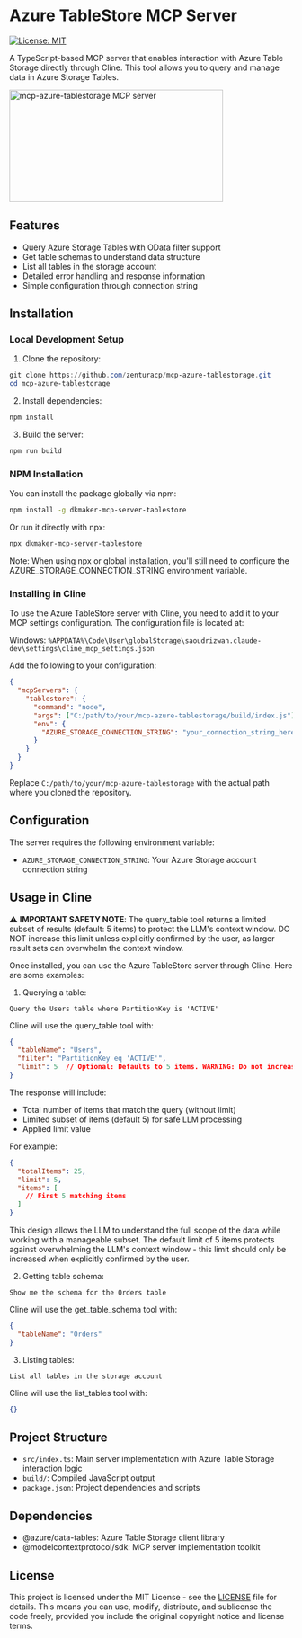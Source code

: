 # Azure TableStore MCP Server
[![License: MIT](https://img.shields.io/badge/License-MIT-yellow.svg)](https://opensource.org/licenses/MIT)

A TypeScript-based MCP server that enables interaction with Azure Table Storage directly through Cline. This tool allows you to query and manage data in Azure Storage Tables.

<a href="https://glama.ai/mcp/servers/8kah8zukke"><img width="380" height="200" src="https://glama.ai/mcp/servers/8kah8zukke/badge?refresh=1" alt="mcp-azure-tablestorage MCP server" /></a>

## Features

- Query Azure Storage Tables with OData filter support
- Get table schemas to understand data structure
- List all tables in the storage account
- Detailed error handling and response information
- Simple configuration through connection string

## Installation

### Local Development Setup

1. Clone the repository:
```powershell
git clone https://github.com/zenturacp/mcp-azure-tablestorage.git
cd mcp-azure-tablestorage
```

2. Install dependencies:
```powershell
npm install
```

3. Build the server:
```powershell
npm run build
```

### NPM Installation

You can install the package globally via npm:

```bash
npm install -g dkmaker-mcp-server-tablestore
```

Or run it directly with npx:

```bash
npx dkmaker-mcp-server-tablestore
```

Note: When using npx or global installation, you'll still need to configure the AZURE_STORAGE_CONNECTION_STRING environment variable.

### Installing in Cline

To use the Azure TableStore server with Cline, you need to add it to your MCP settings configuration. The configuration file is located at:

Windows: `%APPDATA%\Code\User\globalStorage\saoudrizwan.claude-dev\settings\cline_mcp_settings.json`

Add the following to your configuration:

```json
{
  "mcpServers": {
    "tablestore": {
      "command": "node",
      "args": ["C:/path/to/your/mcp-azure-tablestorage/build/index.js"],
      "env": {
        "AZURE_STORAGE_CONNECTION_STRING": "your_connection_string_here"  // Required: Your Azure Storage connection string
      }
    }
  }
}
```

Replace `C:/path/to/your/mcp-azure-tablestorage` with the actual path where you cloned the repository.

## Configuration

The server requires the following environment variable:

- `AZURE_STORAGE_CONNECTION_STRING`: Your Azure Storage account connection string

## Usage in Cline

⚠️ **IMPORTANT SAFETY NOTE**: The query_table tool returns a limited subset of results (default: 5 items) to protect the LLM's context window. DO NOT increase this limit unless explicitly confirmed by the user, as larger result sets can overwhelm the context window.

Once installed, you can use the Azure TableStore server through Cline. Here are some examples:

1. Querying a table:
```
Query the Users table where PartitionKey is 'ACTIVE'
```

Cline will use the query_table tool with:
```json
{
  "tableName": "Users",
  "filter": "PartitionKey eq 'ACTIVE'",
  "limit": 5  // Optional: Defaults to 5 items. WARNING: Do not increase without user confirmation
}
```

The response will include:
- Total number of items that match the query (without limit)
- Limited subset of items (default 5) for safe LLM processing
- Applied limit value

For example:
```json
{
  "totalItems": 25,
  "limit": 5,
  "items": [
    // First 5 matching items
  ]
}
```

This design allows the LLM to understand the full scope of the data while working with a manageable subset. The default limit of 5 items protects against overwhelming the LLM's context window - this limit should only be increased when explicitly confirmed by the user.

2. Getting table schema:
```
Show me the schema for the Orders table
```

Cline will use the get_table_schema tool with:
```json
{
  "tableName": "Orders"
}
```

3. Listing tables:
```
List all tables in the storage account
```

Cline will use the list_tables tool with:
```json
{}
```

## Project Structure

- `src/index.ts`: Main server implementation with Azure Table Storage interaction logic
- `build/`: Compiled JavaScript output
- `package.json`: Project dependencies and scripts

## Dependencies

- @azure/data-tables: Azure Table Storage client library
- @modelcontextprotocol/sdk: MCP server implementation toolkit

## License

This project is licensed under the MIT License - see the [LICENSE](LICENSE) file for details. This means you can use, modify, distribute, and sublicense the code freely, provided you include the original copyright notice and license terms.
